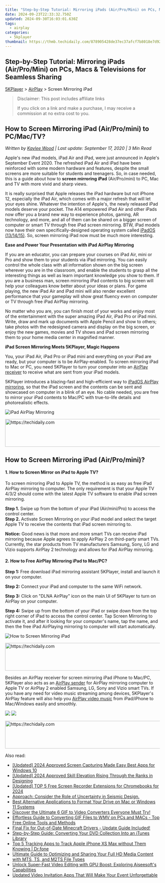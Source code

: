 ```yaml
---
title: "Step-by-Step Tutorial: Mirroring iPads (Air/Pro/Mini) on PCs, Macs & Televisions for Seamless Sharing"
date: 2024-09-23T22:33:32.750Z
updated: 2024-09-30T16:03:01.630Z
tags:
  - airplay
categories:
  - 5kplayer
thumbnail: https://thmb.techidaily.com/878905428de37ec37afcf7b8018e7d924bf2c1ca322a8100dfaafbd0ac4bcb97.jpg
---
```


## Step-by-Step Tutorial: Mirroring iPads (Air/Pro/Mini) on PCs, Macs & Televisions for Seamless Sharing

[5KPlayer](https://tools.techidaily.com/5kplayer/products/) \> [AirPlay](https://tools.techidaily.com/5kplayer/airplay/) \> Screen Mirroring iPad

>  Disclaimer: This post includes affiliate links
>
>  If you click on a link and make a purchase, I may receive a commission at no extra cost to you.
>

## How to Screen Mirroring iPad (Air/Pro/mini) to PC/Mac/TV?

 _Written by [Kaylee Wood](https://www.quora.com/profile/Amanda-Hu-21) | Last update: September 17, 2020 | 3 Min Read_

Apple's new iPad models, iPad Air and iPad, were just announced in Apple's September Event 2020\. The refreshed iPad Air and iPad have been reinforced with some modern hardware and features, despite the small screens are more suitable for students and teenagers. So, in case needed, this is a guide about how to **screen mirroring iPad** (Air/Pro/mini) to PC, Mac and TV with more vivid and sharp views.

It is really surprised that Apple releases the iPad hardware but not iPhone 12, especially the iPad Air, which comes with a major refresh that will let your eyes shine. Whatever the intention of Apple's, the newly released iPad models deserve your pocket. The A14 empowered iPad Air and other iPads now offer you a brand new way to experience photos, gaming, AR technology, and more, and all of them can be shared on a bigger screen of computer or smart TV through free iPad screen mirroring. BTW, iPad models now have their own specifically-designed operating system called [iPadOS (13/14/15)](https://www.apple.com/ipados/ipados-preview/). So, screen mirroring iPad now must be much more interesting.

**Ease and Power Your Presentation with iPad AirPlay Mirroring**

If you are an educator, you can prepare your courses on iPad Air, mini or Pro and show them to your students via iPad mirroring. You can easily control the whole class with all information shown on the big screen wherever you are in the classroom, and enable the students to grasp all the interesting things as well as learn important knowledge you show to them. If you are a business man, screen mirroring iPad contents to big screen will help your colleagues know better about your ideas or plans. For game playing, the new iPad Air and iPad mini will also render excellent performance that your gameplay will show great fluency even on computer or TV through free iPad AirPlay mirroring.

No matter who you are, you can finish most of your works and enjoy most of the entertainment with the super amazing iPad Air, iPad Pro or iPad mini. Write, draw and mark up documents with Apple Pencil and show to others; take photos with the redesigned camera and display on the big screen, or enjoy the new games, movies and TV shows and iPad screen mirroring them to your home media center in magnified manner.

**iPad Screen Mirroring Meets 5KPlayer, Magic Happens**

You, your iPad Air, iPad Pro or iPad mini and everything on your iPad are ready, but your computer is to be AirPlay-enabled. To screen mirroring iPad to Mac or PC, you need 5KPlayer to turn your computer into an [AirPlay receiver](https://tools.techidaily.com/5kplayer/airplay/) to receive what are sent from your iPad models.

5KPlayer introduces a blazing-fast and high-efficient way to [iPadOS AirPlay mirroring](https://tools.techidaily.com/5kplayer/airplay/), so that the iPad screen and the contents can be sent and showcased on computer in a blink of an eye. No cable needed, you are free to mirror your iPad contents to Mac/PC with true-to-life details and photorealistic effects.

![iPad AirPlay Mirroring](https://www.5kplayer.com/airplay/img/airplay-ipad-2-to-mac.jpg) 

<!-- affiliate ads begin -->
<a href="https://aligracehair.sjv.io/c/5597632/2080333/19272" target="_top" id="2080333">
  <img src="//a.impactradius-go.com/display-ad/19272-2080333" border="0" alt="https://techidaily.com" width="728" height="90"/>
</a>
<img height="0" width="0" src="https://aligracehair.sjv.io/i/5597632/2080333/19272" style="position:absolute;visibility:hidden;" border="0" />
<!-- affiliate ads end -->

## How to Screen Mirroring iPad (Air/Pro/mini)?

#### **1\. How to Screen Mirror on iPad to Apple TV?**

To screen mirroring iPad to Apple TV, the method is as easy as free iPad AirPlay mirroring to computer. The only requirement is that your Apple TV 4/3/2 should come with the latest Apple TV software to enable iPad screen mirroring.

**Step 1.** Swipe up from the bottom of your iPad (Air/mini/Pro) to access the control center.  
**Step 2.** Activate Screen Mirroring on your iPad model and select the target Apple TV to receive the contents that iPad screen mirroring to.

**Notice:** Good news is that more and more smart TVs can receive iPad mirroring because Apple agrees to apply AirPlay 2 on third-party smart TVs. Currently, the star products from TV manufacturers Samsung, Sony, LG and Vizio supports AirPlay 2 technology and allows for iPad AirPlay mirroring.

#### **2\. How to Free AirPlay Mirroring iPad to Mac/PC?**

**Step 1:**  Free download iPad mirroring assistant 5KPlayer, install and launch it on your computer.

**Step 2:** Connect your iPad and computer to the same WiFi network.

**Step 3:**  Click on "DLNA AirPlay" icon on the main UI of 5KPlayer to turn on AirPlay on your computer.

**Step 4:** Swipe up from the bottom of your iPad or swipe down from the top right corner of iPad to access the control center. Tap Screen Mirroring to activate it, and after it looking for your computer's name, tap the name, and then the free iPad AirPlaying mirroring to computer will start automatically.

![How to Screen Mirroring iPad](https://www.5kplayer.com/airplay/img/ipad-airplay-mirroring.jpg) 

<!-- affiliate ads begin -->
<a href="https://aligracehair.sjv.io/c/5597632/1884002/19272" target="_top" id="1884002">
  <img src="//a.impactradius-go.com/display-ad/19272-1884002" border="0" alt="https://techidaily.com" width="728" height="90"/>
</a>
<img height="0" width="0" src="https://aligracehair.sjv.io/i/5597632/1884002/19272" style="position:absolute;visibility:hidden;" border="0" />
<!-- affiliate ads end -->

Besides an AirPlay receiver for screen mirroring iPad iPhone to Mac/PC, 5KPlayer also acts as an [AirPlay sender](https://tools.techidaily.com/5kplayer/airplay/) for AirPlay mirroring computer to Apple TV or AirPlay 2 enabled Samsung, LG, Sony and Vizio smart TVs. If you have any need for video music streaming among devices, 5KPlayer's AirPlay feature will also help you [AirPlay video music](https://tools.techidaily.com/5kplayer/dlna/) from iPad/iPhone to Mac/Windows easily and smoothly.

[![](https://www.5kplayer.com/airplay/../button/freedownwhitewin.png)](https://tools.techidaily.com/5kplayer/products/) [![](https://www.5kplayer.com/airplay/../button/freedownbackmac.png)](https://tools.techidaily.com/5kplayer/products/)

<!-- affiliate ads begin -->
<a href="https://appsumo.8odi.net/c/5597632/2151884/7443" target="_top" id="2151884">
  <img src="//a.impactradius-go.com/display-ad/7443-2151884" border="0" alt="https://techidaily.com" width="728" height="90"/>
</a>
<img height="0" width="0" src="https://appsumo.8odi.net/i/5597632/2151884/7443" style="position:absolute;visibility:hidden;" border="0" />
<!-- affiliate ads end -->

<ins class="adsbygoogle"
     style="display:block"
     data-ad-format="autorelaxed"
     data-ad-client="ca-pub-7571918770474297"
     data-ad-slot="1223367746"></ins>

<ins class="adsbygoogle"
     style="display:block"
     data-ad-client="ca-pub-7571918770474297"
     data-ad-slot="8358498916"
     data-ad-format="auto"
     data-full-width-responsive="true"></ins>

<span class="atpl-alsoreadstyle">Also read:</span>
<div><ul>
<li><a href="https://remote-screen-capture.techidaily.com/updated-2024-approved-screen-capturing-made-easy-best-apps-for-windows-10/"><u>[Updated] 2024 Approved Screen Capturing Made Easy Best Apps for Windows 10</u></a></li>
<li><a href="https://fox-friendly.techidaily.com/updated-2024-approved-skill-elevation-rising-through-the-ranks-in-designing/"><u>[Updated] 2024 Approved Skill Elevation Rising Through the Ranks in Designing</u></a></li>
<li><a href="https://visual-screen-recording.techidaily.com/updated-top-5-free-screen-recorder-extensions-for-chromebooks-for-2024/"><u>[Updated] TOP 5 Free Screen Recorder Extensions for Chromebooks for 2024</u></a></li>
<li><a href="https://win-amazing.techidaily.com/approach-consider-the-role-of-uncertainty-in-seismic-design/"><u>Approach: Consider the Role of Uncertainty in Seismic Design.</u></a></li>
<li><a href="https://media-tips.techidaily.com/best-alternative-applications-to-format-your-drive-on-mac-or-windows-11-systems/"><u>Best Alternative Applications to Format Your Drive on Mac or Windows 11 Systems</u></a></li>
<li><a href="https://media-tips.techidaily.com/discover-the-ultimate-6-gif-to-video-converters-everyone-must-try/"><u>Discover the Ultimate 6 GIF to Video Converters Everyone Must Try!</u></a></li>
<li><a href="https://media-tips.techidaily.com/effortless-guide-to-converting-gif-files-to-wmv-on-pcs-and-macs-top-free-online-tools-and-methods/"><u>Effortless Guide to Converting GIF Files to WMV on PCs and MACs - Top Free Online Tools and Methods</u></a></li>
<li><a href="https://win-blog.techidaily.com/final-fix-for-out-of-date-minecraft-drivers-update-guide-included/"><u>Final Fix for Out-of-Date Minecraft Drivers - Update Guide Included!</u></a></li>
<li><a href="https://media-tips.techidaily.com/step-by-step-guide-converting-your-dvd-collection-into-an-itunes-library/"><u>Step-by-Step Guide: Converting Your DVD Collection Into an iTunes Library</u></a></li>
<li><a href="https://ios-location-track.techidaily.com/top-5-tracking-apps-to-track-apple-iphone-xs-max-without-them-knowing-drfone-by-drfone-virtual-ios/"><u>Top 5 Tracking Apps to Track Apple iPhone XS Max without Them Knowing | Dr.fone</u></a></li>
<li><a href="https://media-tips.techidaily.com/ultimate-guide-to-optimizing-and-sharing-your-full-hd-media-content-with-mts-ts-and-m2ts-file-types/"><u>Ultimate Guide to Optimizing and Sharing Your Full HD Media Content with MTS, TS, and M2TS File Types</u></a></li>
<li><a href="https://media-tips.techidaily.com/unlock-super-fast-video-editing-with-gpu-boost-exploring-aiseesofts-capabilities/"><u>Unlock Super-Fast Video Editing with GPU Boost: Exploring Aiseesoft's Capabilities</u></a></li>
<li><a href="https://ai-video-apps.techidaily.com/updated-video-invitation-apps-that-will-make-your-event-unforgettable/"><u>Updated Video Invitation Apps That Will Make Your Event Unforgettable</u></a></li>
</ul></div>

